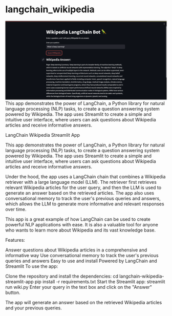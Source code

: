 # langchain_wikipedia
![GitHub Logo](/image.png)
This app demonstrates the power of LangChain, a Python library for natural language processing (NLP) tasks, to create a question answering system powered by Wikipedia. The app uses Streamlit to create a simple and intuitive user interface, where users can ask questions about Wikipedia articles and receive informative answers.

LangChain Wikipedia Streamlit App

This app demonstrates the power of LangChain, a Python library for natural language processing (NLP) tasks, to create a question answering system powered by Wikipedia. The app uses Streamlit to create a simple and intuitive user interface, where users can ask questions about Wikipedia articles and receive informative answers.

Under the hood, the app uses a LangChain chain that combines a Wikipedia retriever with a large language model (LLM). The retriever first retrieves relevant Wikipedia articles for the user query, and then the LLM is used to generate an answer based on the retrieved articles. The app also uses conversational memory to track the user's previous queries and answers, which allows the LLM to generate more informative and relevant responses over time.

This app is a great example of how LangChain can be used to create powerful NLP applications with ease. It is also a valuable tool for anyone who wants to learn more about Wikipedia and its vast knowledge base.

Features:

Answer questions about Wikipedia articles in a comprehensive and informative way
Use conversational memory to track the user's previous queries and answers
Easy to use and install
Powered by LangChain and Streamlit
To use the app:

Clone the repository and install the dependencies:
cd langchain-wikipedia-streamlit-app
pip install -r requirements.txt
Start the Streamlit app:
streamlit run wiki.py
Enter your query in the text box and click on the "Answer" button.

The app will generate an answer based on the retrieved Wikipedia articles and your previous queries.

